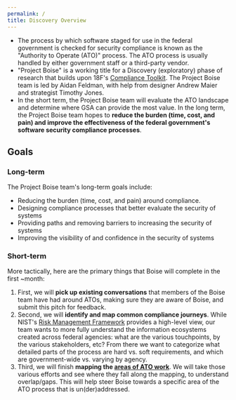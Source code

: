 ```yaml
---
permalink: /
title: Discovery Overview
---
```


- The process by which software staged for use in the federal government is checked for security compliance is known as the "Authority to Operate (ATO)" process. The ATO process is usually handled by either government staff or a third-party vendor.
- "Project Boise" is a working title for a Discovery (exploratory) phase of research that builds upon 18F's [Compliance Toolkit](https://github.com/18F/compliance-toolkit). The Project Boise team is led by Aidan Feldman, with help from designer Andrew Maier and strategist Timothy Jones.
- In the short term, the Project Boise team will evaluate the ATO landscape and determine where GSA can provide the most value. In the long term, the Project Boise team hopes to **reduce the burden (time, cost, and pain) and improve the effectiveness of the federal government's software security compliance processes**.

## Goals

### Long-term

The Project Boise team's long-term goals include:

- Reducing the burden (time, cost, and pain) around compliance.
- Designing compliance processes that better evaluate the security of systems
- Providing paths and removing barriers to increasing the security of systems
- Improving the visibility of and confidence in the security of systems

### Short-term

More tactically, here are the primary things that Boise will complete in the first ~month:

1. First, we will **pick up existing conversations** that members of the Boise team have had around ATOs, making sure they are aware of Boise, and submit this pitch for feedback.
1. Second, we will **identify and map common compliance journeys**. While NIST's [Risk Management Framework](http://csrc.nist.gov/groups/SMA/fisma/framework.html) provides a high-level view, our team wants to more fully understand the information ecosystems created across federal agencies: what are the various touchpoints, by the various stakeholders, etc? From there we want to categorize what detailed parts of the process are hard vs. soft requirements, and which are government-wide vs. varying by agency.
1. Third, we will finish **mapping the [areas of ATO work](/areas)**. We will take those various efforts and see where they fall along the mapping, to understand overlap/gaps. This will help steer Boise towards a specific area of the ATO process that is un(der)addressed.
